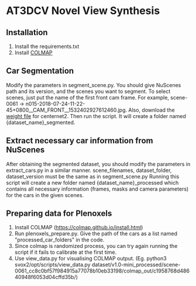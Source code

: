 # AT3DCV Novel View Synthesis

## Installation
1. Install the requirements.txt
2. Install [COLMAP](https://colmap.github.io/install.html)

## Car Segmentation
Modify the parameters in segment_scene.py. You should give NuScenes path and its version, and
the scenes you want to segment. To select scenes, just put the name of the first front cam frame.
For example, scene-0061 -> n015-2018-07-24-11-22-45+0800__CAM_FRONT__1532402927612460.jpg. Also, 
download the [weight file](https://syncandshare.lrz.de/getlink/fiHCQqo2CsCJAjk6YSUt2kEU/centernet2_checkpoint.pth) 
for centernet2. Then run the script. It will create a folder named {dataset_name}_segmented.

## Extract necessary car information from NuScenes
After obtaining the segmented dataset, you should modify the parameters in extract_cars.py in a
similar manner. scene_filenames, dataset_folder, dataset_version must be the same as in segment_scene.py
Running this script will create a new folder named {dataset_name}_processed which contains all necessary
information (frames, masks and camera parameters) for the cars in the given scenes.

## Preparing data for Plenoxels
1. Install COLMAP  (https://colmap.github.io/install.html)
2. Run plenoxels_prepare.py. Give the path of the cars as a list named "processed_car_folders" in the code.
3. Since colmap is randomized process, you can try again running the script if it fails to calibrate at the first time.
4. Use view_data.py for visualising COLMAP output. (Eg. python3 svox2/opt/scripts/view_data.py dataset/v1.0-mini_processed/scene-0061_cc8c0bf57f984915a77078b10eb33198/colmap_out/c1958768d48640948f6053d04cffd35b/)
